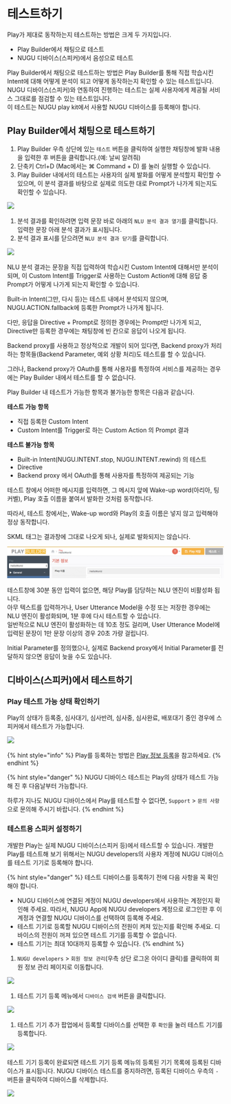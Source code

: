 # 테스트하기

Play가 제대로 동작하는지 테스트하는 방법은 크게 두 가지입니다.

* Play Builder에서 채팅으로 테스트
* NUGU 디바이스\(스피커\)에서 음성으로 테스트

Play Builder에서 채팅으로 테스트하는 방법은 Play Builder를 통해 직접 학습시킨 Intent에 대해 어떻게 분석이 되고 어떻게 동작하는지 확인할 수 있는 테스트입니다.  
NUGU 디바이스\(스피커\)와 연동하여 진행하는 테스트는 실제 사용자에게 제공될 서비스 그대로를 점검할 수 있는 테스트입니다.  
이 테스트는 NUGU play kit에서 사용할 NUGU 디바이스를 등록해야 합니다.

## Play Builder에서 채팅으로 테스트하기

1. Play Builder 우측 상단에 있는 `테스트` 버튼을 클릭하여 실행한 채팅창에 발화 내용을 입력한 후 버튼을 클릭합니다.\(예: 날씨 알려줘\)
2. 단축키 Ctrl+D \(Mac에서는 ⌘ Command + D\) 를 눌러 실행할 수 있습니다.
3. Play Builder 내에서의 테스트는 사용자의 실제 발화를 어떻게 분석할지 확인할 수 있으며, 이 분석 결과를 바탕으로 실제로 의도한 대로 Prompt가 나가게 되는지도 확인할 수 있습니다.

![](../../.gitbook/assets/ch3_325_c01.gif)

1. 분석 결과를 확인하려면 입력 문장 바로 아래의 `NLU 분석 결과 열기`를 클릭합니다. 입력한 문장 아래 분석 결과가 표시됩니다.
2. 분석 결과 표시를 닫으려면 `NLU 분석 결과 닫기`를 클릭합니다.

![](../../.gitbook/assets/ch3_325_c02.png)

NLU 분석 결과는 문장을 직접 입력하여 학습시킨 Custom Intent에 대해서만 분석이 되며, 이 Custom Intent를 Trigger로 사용하는 Custom Action에 대해 응답 중 Prompt가 어떻게 나가게 되는지 확인할 수 있습니다.

Built-in Intent\(그만, 다시 등\)는 테스트 내에서 분석되지 않으며, NUGU.ACTION.fallback에 등록한 Prompt가 나가게 됩니다.

다만, 응답을 Directive + Prompt로 정의한 경우에는 Prompt만 나가게 되고, Directive만 등록한 경우에는 채팅창에 빈 칸으로 응답이 나오게 됩니다.

Backend proxy를 사용하고 정상적으로 개발이 되어 있다면, Backend proxy가 처리하는 항목들\(Backend Parameter, 예외 상황 처리\)도 테스트를 할 수 있습니다.

그러나, Backend proxy가 OAuth를 통해 사용자를 특정하여 서비스를 제공하는 경우에는 Play Builder 내에서 테스트를 할 수 없습니다.

Play Builder 내 테스트가 가능한 항목과 불가능한 항목은 다음과 같습니다.

**테스트 가능 항목**

* 직접 등록한 Custom Intent
* Custom Intent를 Trigger로 하는 Custom Action 의 Prompt 결과

**테스트 불가능 항목**

* Built-in Intent\(NUGU.INTENT.stop, NUGU.INTENT.rewind\) 의 테스트
* Directive
* Backend proxy 에서 OAuth를 통해 사용자를 특정하여 제공되는 기능

테스트 창에서 어떠한 메시지를 입력하면, 그 메시지 앞에 Wake-up word\(아리아, 팅커벨\), Play 호출 이름을 붙여서 발화한 것처럼 동작합니다.

따라서, 테스트 창에서는, Wake-up word와 Play의 호출 이름은 넣지 않고 입력해야 정상 동작합니다.

SKML 태그는 결과창에 그대로 나오게 되나, 실제로 발화되지는 않습니다.

![](../../.gitbook/assets/ch3_325_c01%20%281%29.gif)

테스트창에 30분 동안 입력이 없으면, 해당 Play를 담당하는 NLU 엔진이 비활성화 됩니다.  
아무 텍스트를 입력하거나, User Utterance Model을 수정 또는 저장한 경우에는 NLU 엔진이 활성화되며, 1분 후에 다시 테스트할 수 있습니다.  
일반적으로 NLU 엔진이 활성화하는 데 10초 정도 걸리며, User Utterance Model에 입력된 문장이 1만 문장 이상의 경우 20초 가량 걸립니다.

Initial Parameter를 정의했으나, 실제로 Backend proxy에서 Initial Parameter를 전달하지 않으면 응답이 늦을 수도 있습니다.

## 디바이스\(스피커\)에서 테스트하기 <a id="test-a-play-using-speaker"></a>

### Play 테스트 가능 상태 확인하기

Play의 상태가 등록중, 심사대기, 심사반려, 심사중, 심사완료, 배포대기 중인 경우에 스피커에서 테스트가 가능합니다.

![](../../.gitbook/assets/play-status-is-registered.png)

{% hint style="info" %}
Play를 등록하는 방법은 [Play 정보 등록](../play-registration-and-review/register-a-play.md)을 참고하세요.
{% endhint %}

{% hint style="danger" %}
NUGU 디바이스 테스트는 Play의 상태가 테스트 가능해 진 후 다음날부터 가능합니다.

하루가 지나도 NUGU 디바이스에서 Play를 테스트할 수 없다면, `Support` &gt; `문의 사항`으로 문의해 주시기 바랍니다.
{% endhint %}

### 테스트용 스피커 설정하기

개발한 Play는 실제 NUGU 디바이스\(스피커 등\)에서 테스트할 수 있습니다. 개발한 Play를 테스트해 보기 위해서는 NUGU developers의 사용자 계정에 NUGU 디바이스를 테스트 기기로 등록해야 합니다.

{% hint style="danger" %}
테스트 디바이스를 등록하기 전에 다음 사항을 꼭 확인해야 합니다.

* NUGU 디바이스에 연결된 계정이 NUGU developers에서 사용하는 계정인지 확인해 주세요. 따라서, NUGU App에 NUGU developers 계정으로 로그인한 후 이 계정과 연결할 NUGU 디바이스를 선택하여 등록해 주세요.  
* 테스트 기기로 등록할 NUGU 디바이스의 전원이 켜져 있는지를 확인해 주세요. 디바이스의 전원이 꺼져 있으면 테스트 기기를 등록할 수 없습니다.
* 테스트 기기는 최대 10대까지 등록할 수 있습니다.
{% endhint %}

1. `NUGU developers` &gt; `회원 정보 관리`\(우측 상단 로그온 아이디 클릭\)를 클릭하여 회원 정보 관리 페이지로 이동합니다.

![](../../.gitbook/assets/ch3_325_c04.png)

1. 테스트 기기 등록 메뉴에서 `디바이스 검색` 버튼을 클릭합니다.

![](../../.gitbook/assets/ch3_325_c05.png)

1. 테스트 기기 추가 팝업에서 등록할 디바이스를 선택한 후 `확인`을 눌러 테스트 기기를 등록합니다.

![](../../.gitbook/assets/ch3_325_c06-1.png)

테스트 기기 등록이 완료되면 테스트 기기 등록 메뉴의 등록된 기기 목록에 등록된 디바이스가 표시됩니다. NUGU 디바이스 테스트를 중지하려면, 등록된 디바이스 우측의 `-` 버튼을 클릭하여 디바이스를 삭제합니다.

![](../../.gitbook/assets/ch3_325_c07-1.png)

